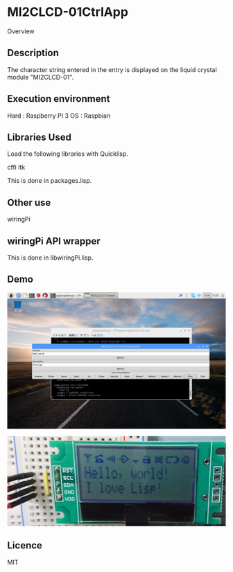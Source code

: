 MI2CLCD-01CtrlApp
====

Overview

## Description
The character string entered in the entry is displayed on the liquid crystal module "MI2CLCD-01".

## Execution environment
Hard : Raspberry PI 3
OS   : Raspbian

## Libraries Used
Load the following libraries with Quicklisp.

cffi
ltk

This is done in packages.lisp.

## Other use
wiringPi

## wiringPi API wrapper
This is done in libwiringPi.lisp.

## Demo
![mi2clcd-icon.png](https://github.com/fireflower0/MI2CLCD-01CtrlApp/blob/master/img/mi2clcd_icon.png)

![mi2clcd-icon_pic.png](https://github.com/fireflower0/MI2CLCD-01CtrlApp/blob/master/img/mi2clcd_icon_pic.png)

## Licence
MIT
